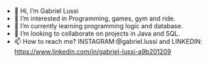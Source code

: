 - 👋 Hi, I’m Gabriel Lussi
- 👀 I’m interested in Programming, games, gym and ride.
- 🌱 I’m currently learning programming logic and database.
- 💞️ I’m looking to collaborate on projects in Java and SQL.
- 📫 How to reach me? INSTAGRAM:@gabriel.lussi and LINKEDIN: https://www.linkedin.com/in/gabriel-lussi-a9b201209 


